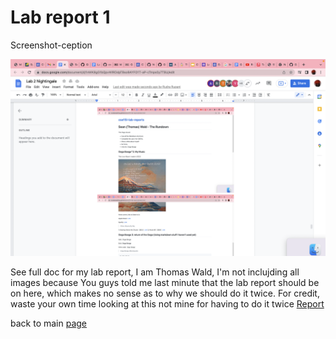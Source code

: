 
# Lab report 1

Screenshot-ception

![Image](FinalScreenShotLab2.png)

See full doc for my lab report, I am Thomas Wald, I'm not inclujding all images because You guys told me last minute that the lab report should be on here, which makes no sense as to why we should do it twice. For credit, waste your own time looking at this not mine for having to do it twice
[Report](https://docs.google.com/document/d/1maPccOF-x_HTyRHrmMAQTRCy1AYFtRyybYUjuDtrG8E/edit)

back to main 
[page](https://crustaceanking.github.io/cse15l-lab-reports/)
